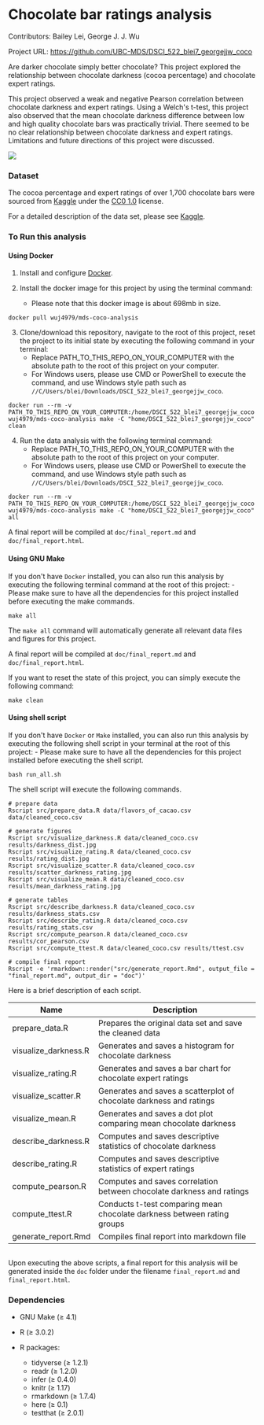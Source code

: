 # Chocolate bar ratings analysis

Contributors: Bailey Lei, George J. J. Wu

Project URL: https://github.com/UBC-MDS/DSCI_522_blei7_georgejjw_coco

Are darker chocolate simply better chocolate? This project explored the relationship between chocolate darkness (cocoa percentage) and chocolate expert ratings.

This project observed a weak and negative Pearson correlation between chocolate darkness and expert ratings. Using a Welch's t-test, this project also observed that the mean chocolate darkness difference between low and high quality chocolate bars was practically trivial. There seemed to be no clear relationship between chocolate darkness and expert ratings. Limitations and future directions of this project were discussed.

![](https://upload.wikimedia.org/wikipedia/commons/thumb/8/8b/Chocolate_bar.png/800px-Chocolate_bar.png)

### Dataset

The cocoa percentage and expert ratings of over 1,700 chocolate bars were sourced from [Kaggle](https://www.kaggle.com/rtatman/chocolate-bar-ratings) under the [CC0 1.0](https://creativecommons.org/publicdomain/zero/1.0/) license.

For a detailed description of the data set, please see [Kaggle](https://www.kaggle.com/rtatman/chocolate-bar-ratings/home).

### To Run this analysis

#### Using Docker

1. Install and configure [Docker](https://docs.docker.com/get-started/).

2. Install the docker image for this project by using the terminal command:
    - Please note that this docker image is about 698mb in size.

```
docker pull wuj4979/mds-coco-analysis
```

3. Clone/download this repository, navigate to the root of this project, reset the project to its initial state by executing the following command in your terminal:
    - Replace PATH_TO_THIS_REPO_ON_YOUR_COMPUTER with the absolute path to the root of this project on your computer.
    - For Windows users, please use CMD or PowerShell to execute the command, and use Windows style path such as `//C/Users/blei/Downloads/DSCI_522_blei7_georgejjw_coco`.

```
docker run --rm -v PATH_TO_THIS_REPO_ON_YOUR_COMPUTER:/home/DSCI_522_blei7_georgejjw_coco wuj4979/mds-coco-analysis make -C "home/DSCI_522_blei7_georgejjw_coco" clean
```

4. Run the data analysis with the following terminal command:
    - Replace PATH_TO_THIS_REPO_ON_YOUR_COMPUTER with the absolute path to the root of this project on your computer.
    - For Windows users, please use CMD or PowerShell to execute the command, and use Windows style path such as `//C/Users/blei/Downloads/DSCI_522_blei7_georgejjw_coco`.

```
docker run --rm -v PATH_TO_THIS_REPO_ON_YOUR_COMPUTER:/home/DSCI_522_blei7_georgejjw_coco wuj4979/mds-coco-analysis make -C "home/DSCI_522_blei7_georgejjw_coco" all
```

A final report will be compiled at `doc/final_report.md` and `doc/final_report.html`.

#### Using GNU Make

If you don't have `Docker` installed, you can also run this analysis by executing the following terminal command at the root of this project:
    - Please make sure to have all the dependencies for this project installed before executing the make commands.

```
make all
```

The `make all` command will automatically generate all relevant data files and figures for this project.

A final report will be compiled at `doc/final_report.md` and `doc/final_report.html`.

If you want to reset the state of this project, you can simply execute the following command:

```
make clean
```

#### Using shell script

If you don't have `Docker` or `Make` installed, you can also run this analysis by executing the following shell script in your terminal at the root of this project:
    - Please make sure to have all the dependencies for this project installed before executing the shell script.

```
bash run_all.sh
```

The shell script will execute the following commands.

```
# prepare data
Rscript src/prepare_data.R data/flavors_of_cacao.csv data/cleaned_coco.csv

# generate figures
Rscript src/visualize_darkness.R data/cleaned_coco.csv results/darkness_dist.jpg
Rscript src/visualize_rating.R data/cleaned_coco.csv results/rating_dist.jpg
Rscript src/visualize_scatter.R data/cleaned_coco.csv results/scatter_darkness_rating.jpg
Rscript src/visualize_mean.R data/cleaned_coco.csv results/mean_darkness_rating.jpg

# generate tables
Rscript src/describe_darkness.R data/cleaned_coco.csv results/darkness_stats.csv
Rscript src/describe_rating.R data/cleaned_coco.csv results/rating_stats.csv
Rscript src/compute_pearson.R data/cleaned_coco.csv results/cor_pearson.csv
Rscript src/compute_ttest.R data/cleaned_coco.csv results/ttest.csv

# compile final report
Rscript -e 'rmarkdown::render("src/generate_report.Rmd", output_file = "final_report.md", output_dir = "doc")'
```

Here is a brief description of each script.

| Name | Description |
| -- | -- |
| prepare_data.R | Prepares the original data set and save the cleaned data |
| visualize_darkness.R | Generates and saves a histogram for chocolate darkness |
| visualize_rating.R | Generates and saves a bar chart for chocolate expert ratings |
| visualize_scatter.R | Generates and saves a scatterplot of chocolate darkness and ratings |
| visualize_mean.R | Generates and saves a dot plot comparing mean chocolate darkness |
| describe_darkness.R | Computes and saves descriptive statistics of chocolate darkness |
| describe_rating.R | Computes and saves descriptive statistics of expert ratings |
| compute_pearson.R | Computes and saves correlation between chocolate darkness and ratings |
| compute_ttest.R | Conducts t-test comparing mean chocolate darkness between rating groups |
| generate_report.Rmd | Compiles final report into markdown file |

<!-- Here is a flowchart depicting the relationships among the scripts. -->

![]()

Upon executing the above scripts, a final report for this analysis will be generated inside the `doc` folder under the filename `final_report.md` and `final_report.html`.

### Dependencies

- GNU Make (≥ 4.1)

- R (≥ 3.0.2)

- R packages:

  - tidyverse (≥ 1.2.1)
  - readr (≥ 1.2.0)
  - infer (≥ 0.4.0)
  - knitr (≥ 1.17)
  - rmarkdown (≥ 1.7.4)
  - here (≥ 0.1)
  - testthat (≥ 2.0.1)
